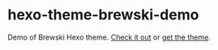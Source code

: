 # hexo-theme-brewski-demo

Demo of Brewski Hexo theme. [Check it out](https://tiaanduplessis.github.io/hexo-theme-brewski-demo/) or [get the theme](https://github.com/tiaanduplessis/hexo-theme-brewski).
